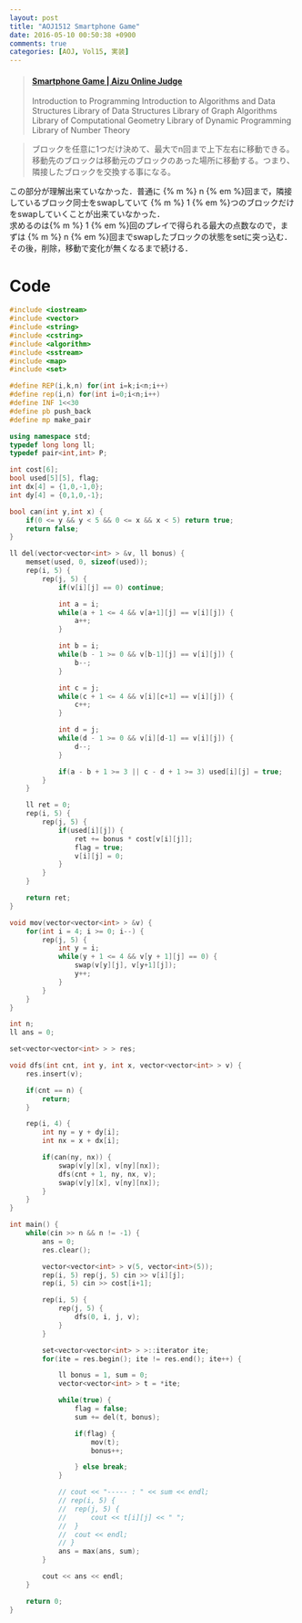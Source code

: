 ```yaml
---
layout: post
title: "AOJ1512 Smartphone Game"
date: 2016-05-10 00:50:38 +0900
comments: true
categories: [AOJ, Vol15, 実装]
---
```


<blockquote class="embedly-card" data-card-key="39deea93f79745829254c0652225a544" data-card-controls="0" data-card-branding="0" data-card-type="article"><h4><a href="http://judge.u-aizu.ac.jp/onlinejudge/description.jsp?id=1512">Smartphone Game | Aizu Online Judge</a></h4><p>Introduction to Programming Introduction to Algorithms and Data Structures Library of Data Structures Library of Graph Algorithms Library of Computational Geometry Library of Dynamic Programming Library of Number Theory</p></blockquote>
<script async src="//cdn.embedly.com/widgets/platform.js" charset="UTF-8"></script>

<!-- more -->

> ブロックを任意に1つだけ決めて、最大でn回まで上下左右に移動できる。移動先のブロックは移動元のブロックのあった場所に移動する。つまり、隣接したブロックを交換する事になる。

この部分が理解出来ていなかった．普通に {% m %} n {% em %}回まで，隣接しているブロック同士をswapしていて {% m %} 1 {% em %}つのブロックだけをswapしていくことが出来ていなかった．  
求めるのは{% m %} 1 {% em %}回のプレイで得られる最大の点数なので，まずは {% m %} n {% em %}回までswapしたブロックの状態をsetに突っ込む．その後，削除，移動で変化が無くなるまで続ける．

# Code

```cpp
#include <iostream>
#include <vector>
#include <string>
#include <cstring>
#include <algorithm>
#include <sstream>
#include <map>
#include <set>

#define REP(i,k,n) for(int i=k;i<n;i++)
#define rep(i,n) for(int i=0;i<n;i++)
#define INF 1<<30
#define pb push_back
#define mp make_pair

using namespace std;
typedef long long ll;
typedef pair<int,int> P;

int cost[6];
bool used[5][5], flag;
int dx[4] = {1,0,-1,0};
int dy[4] = {0,1,0,-1};

bool can(int y,int x) {
	if(0 <= y && y < 5 && 0 <= x && x < 5) return true;
	return false;
}

ll del(vector<vector<int> > &v, ll bonus) {
	memset(used, 0, sizeof(used));
	rep(i, 5) {
		rep(j, 5) {
			if(v[i][j] == 0) continue;

			int a = i;
			while(a + 1 <= 4 && v[a+1][j] == v[i][j]) {
				a++;
			}

			int b = i;
			while(b - 1 >= 0 && v[b-1][j] == v[i][j]) {
				b--;
			}

			int c = j;
			while(c + 1 <= 4 && v[i][c+1] == v[i][j]) {
				c++;
			}

			int d = j;
			while(d - 1 >= 0 && v[i][d-1] == v[i][j]) {
				d--;
			}

			if(a - b + 1 >= 3 || c - d + 1 >= 3) used[i][j] = true;
		}
	}

	ll ret = 0;
	rep(i, 5) {
		rep(j, 5) {
			if(used[i][j]) {
				ret += bonus * cost[v[i][j]];
				flag = true;
				v[i][j] = 0;
			}
		}
	}

	return ret;
}

void mov(vector<vector<int> > &v) {
	for(int i = 4; i >= 0; i--) {
		rep(j, 5) {
			int y = i;
			while(y + 1 <= 4 && v[y + 1][j] == 0) {
				swap(v[y][j], v[y+1][j]);
				y++;
			}
		}
	}
}

int n;
ll ans = 0;

set<vector<vector<int> > > res;

void dfs(int cnt, int y, int x, vector<vector<int> > v) {
	res.insert(v);

	if(cnt == n) {
		return;
	}

	rep(i, 4) {
		int ny = y + dy[i];
		int nx = x + dx[i];

		if(can(ny, nx)) {
			swap(v[y][x], v[ny][nx]);
			dfs(cnt + 1, ny, nx, v);
			swap(v[y][x], v[ny][nx]);
		}
	}
}

int main() {
	while(cin >> n && n != -1) {
		ans = 0;
		res.clear();

		vector<vector<int> > v(5, vector<int>(5));
		rep(i, 5) rep(j, 5) cin >> v[i][j];
		rep(i, 5) cin >> cost[i+1];

		rep(i, 5) {
			rep(j, 5) {
				dfs(0, i, j, v);
			}
		}

		set<vector<vector<int> > >::iterator ite;
		for(ite = res.begin(); ite != res.end(); ite++) {

			ll bonus = 1, sum = 0;
			vector<vector<int> > t = *ite;

			while(true) {
				flag = false;
				sum += del(t, bonus);

				if(flag) {
					mov(t);
					bonus++;

				} else break;
			}

			// cout << "----- : " << sum << endl;
			// rep(i, 5) {
			// 	rep(j, 5) {
			// 		cout << t[i][j] << " ";
			// 	}
			// 	cout << endl;
			// }
			ans = max(ans, sum);
		}

		cout << ans << endl;
	}

	return 0;
}
```
